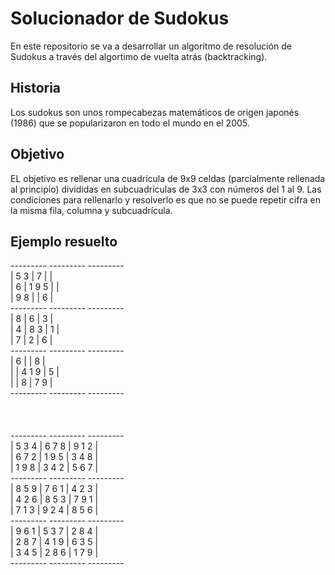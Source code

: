 # Solucionador de Sudokus
En este repositorio se va a desarrollar un algoritmo de resolución de Sudokus a través del algortimo de vuelta atrás (backtracking).

## Historia
Los sudokus son unos rompecabezas matemáticos de origen japonés (1986) que se popularizaron en todo el mundo en el 2005.

## Objetivo
EL objetivo es rellenar una cuadrícula de 9x9 celdas (parcialmente rellenada al principio) divididas en subcuadrículas de 3x3 con números del 1 al 9. Las condiciones para rellenarlo y resolverlo es que no se puede repetir cifra en la misma fila, columna y subcuadrícula.

## Ejemplo resuelto
<p>
 --------- --------- --------- <br>
| 5  3    |    7    |         |<br>
| 6       | 1  9  5 |         |<br>
|    9  8 |         |    6    |<br>
 --------- --------- --------- <br>
| 8       |    6    |       3 |<br>
| 4       | 8     3 |       1 | <br>
| 7       |    2    |       6 |<br>
 --------- --------- --------- <br>
|    6    |         |    8    |<br>
|         | 4  1  9 |       5 |<br>
|         |    8    |    7  9 |<br>
 --------- --------- --------- <br>
<br>
<br>
<br>
 --------- --------- --------- <br>
| 5  3  4 | 6  7  8 | 9  1  2 |<br>
| 6  7  2 | 1  9  5 | 3  4  8 |<br>
| 1  9  8 | 3  4  2 | 5  6  7 |<br>
 --------- --------- --------- <br>
| 8  5  9 | 7  6  1 | 4  2  3 |<br>
| 4  2  6 | 8  5  3 | 7  9  1 | <br>
| 7  1  3 | 9  2  4 | 8  5  6 |<br>
 --------- --------- --------- <br>
| 9  6  1 | 5  3  7 | 2  8  4 |<br>
| 2  8  7 | 4  1  9 | 6  3  5 |<br>
| 3  4  5 | 2  8  6 | 1  7  9 |<br>
 --------- --------- --------- <br>
</p>